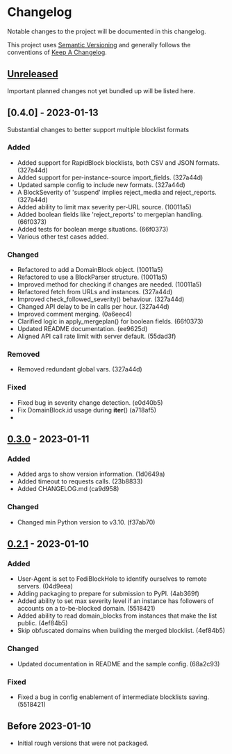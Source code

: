 # Changelog

Notable changes to the project will be documented in this changelog.

This project uses [Semantic Versioning] and generally follows the conventions of [Keep A Changelog].

## [Unreleased]

Important planned changes not yet bundled up will be listed here.

## [0.4.0] - 2023-01-13

Substantial changes to better support multiple blocklist formats

### Added

- Added support for RapidBlock blocklists, both CSV and JSON formats. (327a44d)
- Added support for per-instance-source import_fields. (327a44d)
- Updated sample config to include new formats. (327a44d)
- A BlockSeverity of 'suspend' implies reject_media and reject_reports. (327a44d)
- Added ability to limit max severity per-URL source. (10011a5)
- Added boolean fields like 'reject_reports' to mergeplan handling. (66f0373)
- Added tests for boolean merge situations. (66f0373)
- Various other test cases added.

### Changed

- Refactored to add a DomainBlock object. (10011a5)
- Refactored to use a BlockParser structure. (10011a5)
- Improved method for checking if changes are needed. (10011a5)
- Refactored fetch from URLs and instances. (327a44d)
- Improved check_followed_severity() behaviour. (327a44d)
- Changed API delay to be in calls per hour. (327a44d)
- Improved comment merging. (0a6eec4)
- Clarified logic in apply_mergeplan() for boolean fields. (66f0373)
- Updated README documentation. (ee9625d)
- Aligned API call rate limit with server default. (55dad3f)

### Removed

- Removed redundant global vars. (327a44d)

### Fixed

- Fixed bug in severity change detection. (e0d40b5)
- Fix DomainBlock.id usage during __iter__() (a718af5)
- 

## [0.3.0] - 2023-01-11

### Added

- Added args to show version information. (1d0649a)
- Added timeout to requests calls. (23b8833)
- Added CHANGELOG.md (ca9d958)

### Changed

- Changed min Python version to v3.10. (f37ab70)

## [0.2.1] - 2023-01-10

### Added

- User-Agent is set to FediBlockHole to identify ourselves to remote servers. (04d9eea)
- Adding packaging to prepare for submission to PyPI. (4ab369f)
- Added ability to set max severity level if an instance has followers of accounts on a to-be-blocked domain. (5518421)
- Added ability to read domain_blocks from instances that make the list public. (4ef84b5)
- Skip obfuscated domains when building the merged blocklist. (4ef84b5)

### Changed

- Updated documentation in README and the sample config. (68a2c93)

### Fixed

- Fixed a bug in config enablement of intermediate blocklists saving. (5518421)

## Before 2023-01-10

- Initial rough versions that were not packaged.

<!-- Links -->
[keep a changelog]: https://keepachangelog.com/en/1.0.0/
[semantic versioning]: https://semver.org/spec/v2.0.0.html

<!-- Versions -->
[unreleased]: https://github.com/eigenmagic/fediblockhole/compare/v0.3.0...HEAD
[0.3.0]: https://github.com/eigenmagic/fediblockhole/releases/tag/v0.2.1
[0.2.1]: https://github.com/eigenmagic/fediblockhole/releases/tag/v0.2.1